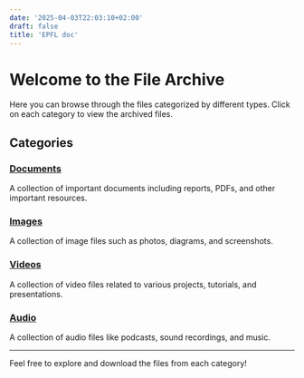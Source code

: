 ```yaml
---
date: '2025-04-03T22:03:10+02:00'
draft: false
title: 'EPFL doc'
---
```


# Welcome to the File Archive

Here you can browse through the files categorized by different types. Click on each category to view the archived files.

## Categories

### [Documents](documents/)
A collection of important documents including reports, PDFs, and other important resources.

### [Images](images/)
A collection of image files such as photos, diagrams, and screenshots.

### [Videos](videos/)
A collection of video files related to various projects, tutorials, and presentations.

### [Audio](audio/)
A collection of audio files like podcasts, sound recordings, and music.

---

Feel free to explore and download the files from each category!